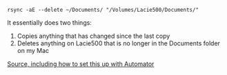 ```shell
rsync -aE --delete ~/Documents/ "/Volumes/Lacie500/Documents/"
```

It essentially does two things:

1.  Copies anything that has changed since the last copy
2.  Deletes anything on Lacie500 that is no longer in the Documents folder on my Mac

[Source, including how to set this up with Automator](http://www.practicallyefficient.com/2011/03/18/rsync-automator.html)